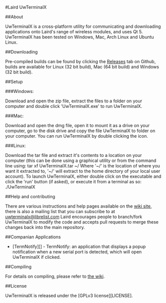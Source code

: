 #Laird UwTerminalX

##About

UwTerminalX is a cross-platform utility for communicating and downloading applications onto Laird's range of wireless modules, and uses Qt 5. UwTerminalX has been tested on Windows, Mac, Arch Linux and Ubuntu Linux.

##Downloading

Pre-compiled builds can be found by clicking the [Releases](https://github.com/LairdCP/UwTerminalX/releases) tab on Github, builds are available for Linux (32 bit build), Mac (64 bit build) and Windows (32 bit build).

##Setup

###Windows:

Download and open the zip file, extract the files to a folder on your computer and double click 'UwTerminalX.exe' to run UwTerminalX.

###Mac:

Download and open the dmg file, open it to mount it as a drive on your computer, go to the disk drive and copy the file UwTerminalX to folder on your computer. You can run UwTerminalX by double clicking the icon.

###Linux:

Download the tar file and extract it's contents to a location on your computer (this can be done using a graphical utility or from the command line using:
	tar xf UwTerminalX.tar ~/
Where '~/' is the location of where you want it extracted to, '~/' will extract to the home directory of your local user account). To launch UwTerminalX, either double click on the executable and click the 'run' button (if asked), or execute it from a terminal as so:
	./UwTerminalX

##Help and contributing

There are various instructions and help pages available on the [wiki site](https://github.com/LairdCP/UwTerminalX/wiki/), there is also a mailing list that you can subscribe to at uwterminalx@librelist.com
Laird encourages people to branch/fork UwTerminalX to modify the code and accepts pull requests to merge these changes back into the main repository.

##Companian Applications

 * [TermNotify][] - TermNotify: an application that displays a popup notification when a new serial port is detected, which will open UwTerminalX if clicked.

##Compiling

For details on compiling, please refer to [the wiki](https://github.com/LairdCP/UwTerminalX/wiki/Compiling).

##License

UwTerminalX is released under the [GPLv3 license][LICENSE].
